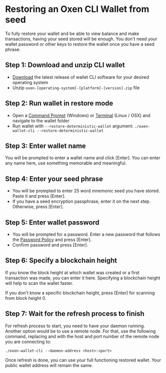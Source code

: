 # Restoring an Oxen CLI Wallet from seed

To fully restore your wallet and be able to view balance and make transactions, having your seed stored will be enough. You don't need your wallet password or other keys to restore the wallet once you have a seed phrase.

## Step 1: Download and unzip CLI wallet

* [Download](../../downloads.md) the latest release of wallet CLI software for your desired operating system
* Unzip `oxen-[operating-system]-[platform]-[version].zip` file

## Step 2: Run wallet in restore mode

* Open a [Command Prompt](https://en.wikipedia.org/wiki/Cmd.exe) \(Windows\) or [Terminal](https://en.wikipedia.org/wiki/Terminal_emulator) \(Linux / OSX\) and navigate to the wallet folder
* Run wallet with `--restore-deterministic-wallet` argument: `./oxen-wallet-cli --restore-deterministic-wallet`

## Step 3: Enter wallet name

You will be prompted to enter a wallet name and click \[Enter\]. You can enter any name here, use something memorable and meaningful.

## Step 4: Enter your seed phrase

* You will be prompted to enter 25 word mnemonic seed you have stored. Paste it and press \[Enter\].
* If you have a seed encryption passphrase, enter it on the next step. Otherwise, press \[Enter\].

## Step 5: Enter wallet password

* You will be prompted for a password. Enter a new password that follows the [Password Policy](https://en.wikipedia.org/wiki/Password_policy) and press \[Enter\].
* Confirm password and press \[Enter\].

## Step 6: Specify a blockchain height

If you know the block height at which wallet was created or a first transaction was made, you can enter it here. Specifying a blockchain height will help to scan the wallet faster.

If you don't know a specific blockchain height, press \[Enter\] for scanning from block height 0.

## Step 7: Wait for the refresh process to finish

For refresh process to start, you need to have your daemon running. Another option would be to use a remote node. For that, use the following command, replacing and with the host and port number of the remote node you are connecting to:

```text
./oxen-wallet-cli --daemon-address <host>:<port>
```

Once refresh is done, you can use your full functioning restored wallet. Your public wallet address will remain the same.

